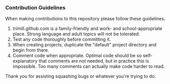 ### Contribution Guidelines

When making contributions to this repository please follow these guidelines.

1) trimill.github.com is a family-friendly and work- and school-appropriate place. Strong language and adult topics will not be tolerated.
2) Test any code thoroughly before committing it.
3) When creating projects, duplicate the "default" project directory and begin from there.
4) Comment code when appropriate. Optimal code should be so self-explanatory that comments are not needed, but in practice this is impossible. Too many comments can actually make code harder to read.

Thank you for assisting squashing bugs or whatever you're trying to do.
